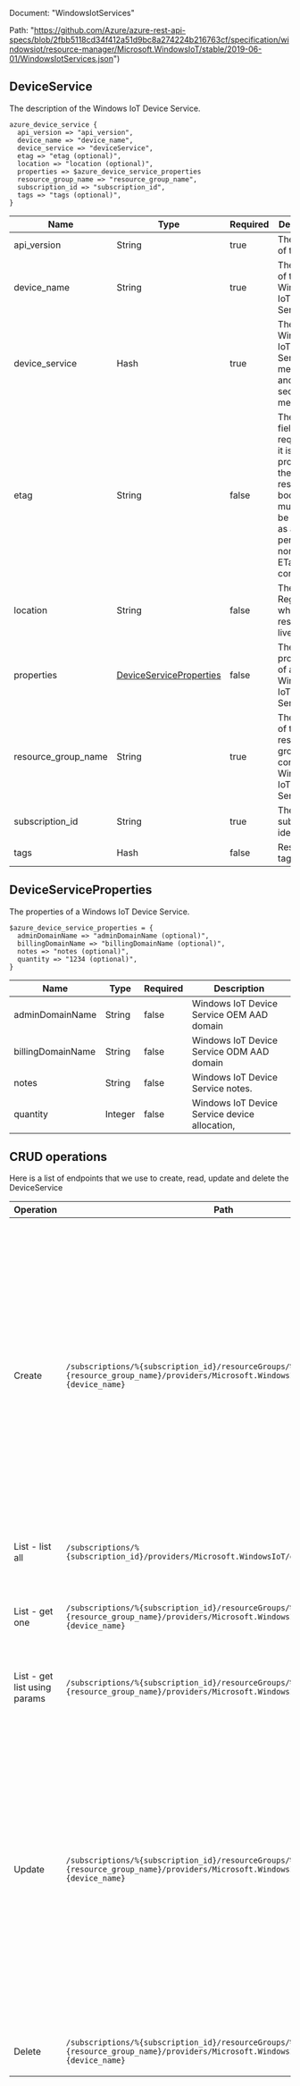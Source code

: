 Document: "WindowsIotServices"


Path: "https://github.com/Azure/azure-rest-api-specs/blob/2fbb5118cd34f412a51d9bc8a274224b216763cf/specification/windowsiot/resource-manager/Microsoft.WindowsIoT/stable/2019-06-01/WindowsIotServices.json")

## DeviceService

The description of the Windows IoT Device Service.

```puppet
azure_device_service {
  api_version => "api_version",
  device_name => "device_name",
  device_service => "deviceService",
  etag => "etag (optional)",
  location => "location (optional)",
  properties => $azure_device_service_properties
  resource_group_name => "resource_group_name",
  subscription_id => "subscription_id",
  tags => "tags (optional)",
}
```

| Name        | Type           | Required       | Description       |
| ------------- | ------------- | ------------- | ------------- |
|api_version | String | true | The version of the API. |
|device_name | String | true | The name of the Windows IoT Device Service. |
|device_service | Hash | true | The Windows IoT Device Service metadata and security metadata. |
|etag | String | false | The Etag field is *not* required. If it is provided in the response body, it must also be provided as a header per the normal ETag convention. |
|location | String | false | The Azure Region where the resource lives |
|properties | [DeviceServiceProperties](#deviceserviceproperties) | false | The properties of a Windows IoT Device Service. |
|resource_group_name | String | true | The name of the resource group that contains the Windows IoT Device Service. |
|subscription_id | String | true | The subscription identifier. |
|tags | Hash | false | Resource tags. |
        
## DeviceServiceProperties

The properties of a Windows IoT Device Service.

```puppet
$azure_device_service_properties = {
  adminDomainName => "adminDomainName (optional)",
  billingDomainName => "billingDomainName (optional)",
  notes => "notes (optional)",
  quantity => "1234 (optional)",
}
```

| Name        | Type           | Required       | Description       |
| ------------- | ------------- | ------------- | ------------- |
|adminDomainName | String | false | Windows IoT Device Service OEM AAD domain |
|billingDomainName | String | false | Windows IoT Device Service ODM AAD domain |
|notes | String | false | Windows IoT Device Service notes. |
|quantity | Integer | false | Windows IoT Device Service device allocation, |



## CRUD operations

Here is a list of endpoints that we use to create, read, update and delete the DeviceService

| Operation | Path | Verb | Description | OperationID |
| ------------- | ------------- | ------------- | ------------- | ------------- |
|Create|`/subscriptions/%{subscription_id}/resourceGroups/%{resource_group_name}/providers/Microsoft.WindowsIoT/deviceServices/%{device_name}`|Put|Create or update the metadata of a Windows IoT Device Service. The usual pattern to modify a property is to retrieve the Windows IoT Device Service metadata and security metadata, and then combine them with the modified values in a new body to update the Windows IoT Device Service.|Services_CreateOrUpdate|
|List - list all|`/subscriptions/%{subscription_id}/providers/Microsoft.WindowsIoT/deviceServices`|Get|Get all the IoT hubs in a subscription.|Services_List|
|List - get one|`/subscriptions/%{subscription_id}/resourceGroups/%{resource_group_name}/providers/Microsoft.WindowsIoT/deviceServices/%{device_name}`|Get|Get the non-security related metadata of a Windows IoT Device Service.|Services_Get|
|List - get list using params|`/subscriptions/%{subscription_id}/resourceGroups/%{resource_group_name}/providers/Microsoft.WindowsIoT/deviceServices`|Get|Get all the IoT hubs in a resource group.|Services_ListByResourceGroup|
|Update|`/subscriptions/%{subscription_id}/resourceGroups/%{resource_group_name}/providers/Microsoft.WindowsIoT/deviceServices/%{device_name}`|Put|Create or update the metadata of a Windows IoT Device Service. The usual pattern to modify a property is to retrieve the Windows IoT Device Service metadata and security metadata, and then combine them with the modified values in a new body to update the Windows IoT Device Service.|Services_CreateOrUpdate|
|Delete|`/subscriptions/%{subscription_id}/resourceGroups/%{resource_group_name}/providers/Microsoft.WindowsIoT/deviceServices/%{device_name}`|Delete|Delete a Windows IoT Device Service.|Services_Delete|
